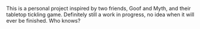 This is a personal project inspired by two friends, Goof and Myth, and their
tabletop tickling game. Definitely still a work in progress, no idea when it
will ever be finished. Who knows?